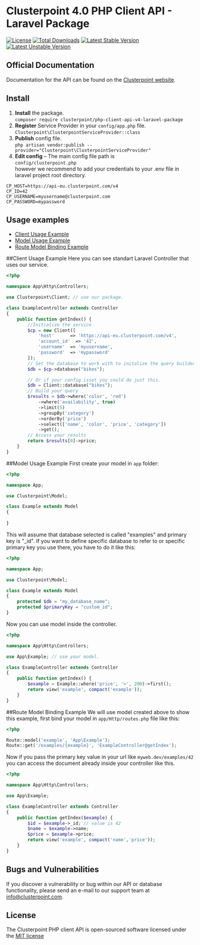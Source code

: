 # Clusterpoint 4.0 PHP Client API - Laravel Package

[![License](https://poser.pugx.org/clusterpoint/php-client-api-v4/license)](https://packagist.org/packages/clusterpoint/php-client-api-v4)
[![Total Downloads](https://poser.pugx.org/clusterpoint/php-client-api-v4/downloads)](https://packagist.org/packages/clusterpoint/php-client-api-v4)
[![Latest Stable Version](https://poser.pugx.org/clusterpoint/php-client-api-v4/v/stable)](https://packagist.org/packages/clusterpoint/php-client-api-v4)
[![Latest Unstable Version](https://poser.pugx.org/clusterpoint/php-client-api-v4/v/unstable)](https://packagist.org/packages/clusterpoint/php-client-api-v4)

## Official Documentation

Documentation for the API can be found on the [Clusterpoint website](https://www.clusterpoint.com/apidoc/php-v4/).

## Install
1. **Install** the package.  
``composer require clusterpoint/php-client-api-v4-laravel-package``
1. **Register** Service Provider in your `config/app.php` file.  
``Clusterpoint\ClusterpointServiceProvider::class``
1. **Publish** config file.  
``php artisan vendor:publish --provider="Clusterpoint\ClusterpointServiceProvider"``  
1. **Edit config** – The main config file path is  
  ``config/clusterpoint.php``  
however we recommend to add your credentials to your .env file in laravel project root directory.
```
CP_HOST=https://api-eu.clusterpoint.com/v4  
CP_ID=42  
CP_USERNAME=myusername@clusterpoint.com  
CP_PASSWORD=mypassword  
```

## Usage examples
* [Client Usage Example](#client)
* [Model Usage Example](#model)
* [Route Model Binding Example](#route)


<a name="client"></a>
##Client Usage Example
Here you can see standart Laravel Controller that uses our service.
```PHP
<?php

namespace App\Http\Controllers;

use Clusterpoint\Client; // use our package.

class ExampleController extends Controller
{
    public function getIndex() {
		//Initialize the service
		$cp = new Client([
		    'host'      => 'https://api-eu.clusterpoint.com/v4',
		    'account_id'  => '42',
		    'username'  => 'myusername',
		    'password'  => 'mypassword'
		]);
		// Set the database to work with to initalize the query builder for it.
		$db = $cp->database("bikes");

		// Or if your config isset you could do just this.
		$db = Client::database("bikes");
		// Build your query
		$results = $db->where('color', 'red')
			->where('availability', true)
			->limit(5)
			->groupBy('category')
			->orderBy('price')
			->select(['name', 'color', 'price', 'category'])
			->get();
		// Access your results
		return $results[0]->price;
	}
}
```

<a name="model"></a>
##Model Usage Example
First create your model in `app` folder:  
```PHP
<?php

namespace App;

use Clusterpoint\Model;

class Example extends Model
{
	
}
```
This will assume that database selected is called "examples" and primary key is "_id". If you want to define specific database to refer to or specific primary key you use there, you have to do it like this:  
```PHP
<?php

namespace App;

use Clusterpoint\Model;

class Example extends Model
{
	protected $db = "my_database_name";
	protected $primaryKey = "custom_id";
}
```
Now you can use model inside the controller.
```PHP
<?php

namespace App\Http\Controllers;

use App\Example; // use your model.

class ExampleController extends Controller
{	
    public function getIndex() {
		$example = Example::where('price', '>', 200)->first();
		return view('example', compact('example'));
	}
}
```
<a name="route"></a>
##Route Model Binding Example
We will use model created above to show this example, first bind your model in `app/Http/routes.php` file like this:  
```PHP
<?php

Route::model('example', 'App\Example');
Route::get('/examples/{example}', 'ExampleController@getIndex');
```
Now if you pass the primary key value in your url like `myweb.dev/examples/42` you can access the document already inside your controller like this. 
```PHP
<?php

namespace App\Http\Controllers;

use App\Example;

class ExampleController extends Controller
{
	public function getIndex($example) {
		$id = $example->_id; // value is 42
		$name = $example->name;
		$price = $example->price;
		return view('example', compact('name','price'));
	}
}
```

<a name="bugs"></a>
## Bugs and Vulnerabilities

If you discover a vulnerability or bug within our API or database functionality, please send an e-mail to our support team at info@clusterpoint.com.

<a name="license"></a>
## License

The Clusterpoint PHP client API is open-sourced software licensed under the [MIT license](http://opensource.org/licenses/MIT)